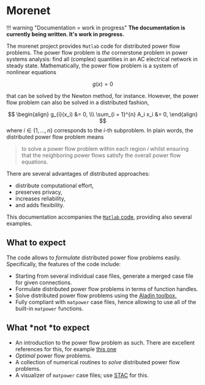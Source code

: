 # Morenet

!!! warning "Documentation = work in progress"
    __The documentation is currently being written.
    It's work in progress.__

The morenet project provides `Matlab` code for distributed power flow problems.
The power flow problem is *the* cornerstone problem in power systems analysis: find all (complex) quantities in an AC electrical network in steady state.
Mathematically, the power flow problem is a system of nonlinear equations

$$g(x) = 0$$

that can be solved by the Newton method, for instance.
However, the power flow problem can also be solved in a distributed fashion,

$$
\begin{align}
g_{i}(x_i) &= 0, \\\
\sum_{i = 1}^{n} A_i x_i &= 0,
\end{align}
$$
where $i \in \{ 1, \dots, n\}$ corresponds to the $i$-th subproblem.
In plain words, the distributed power flow problem means

> to solve a power flow problem within each region $i$ whilst ensuring that the neighboring power flows satisfy the overall power flow equations.

There are several advantages of distributed approaches:

- distribute computational effort,
- preserves privacy,
- increases reliability,
- and adds flexibility.

This documentation accompanies the [`Matlab` code](https://iai-vcs.iai.kit.edu/advancedcontrol/code/morenet/morenet), providing also several examples.

## What to expect
The code allows to *formulate* distributed power flow problems easily.
Specifically, the features of the code include:

- Starting from several individual case files, generate a merged case file for given connections.
- Formulate distributed power flow problems in terms of function handles.
- Solve distributed power flow problems using the [Aladin toolbox.](https://github.com/alexe15/ALADIN.m)
- Fully compliant with `matpower` case files, hence allowing to use all of the built-in `matpower` functions.

## What *not *to expect

- An introduction to the power flow problem as such. There are excellent references for this, for example [this one](https://www.tandfonline.com/doi/full/10.1080/0740817X.2016.1189626?casa_token=PcNIfyUVkpEAAAAA%3Auyjxp1a-UdKfMpngiDeV6V5zfxy-H1j8ZNc60XAujhsq4lO7w_O-qst2Idu3nnf0PasCrvMx9Ae00ic)
- *Optimal* power flow problems.
- A collection of numerical routines to *solve* distributed power flow problems.
- A visualizer of `matpower` case files; use [STAC](https://immersive.erc.monash.edu/STAC/) for this.




